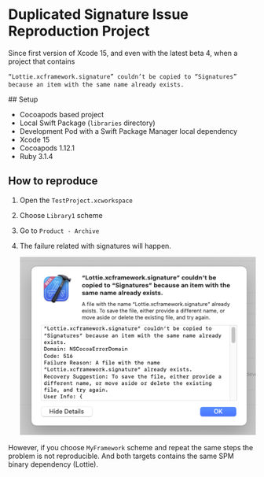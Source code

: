 # Duplicated Signature Issue Reproduction Project

Since first version of Xcode 15, and even with the latest beta 4, when a project that contains 

```
“Lottie.xcframework.signature” couldn’t be copied to “Signatures” because an item with the same name already exists.
```

## Setup
- Cocoapods based project
- Local Swift Package (`libraries` directory)
- Development Pod with a Swift Package Manager local dependency
- Xcode 15
- Cocoapods 1.12.1
- Ruby 3.1.4

## How to reproduce

1. Open the `TestProject.xcworkspace`

3. Choose `Library1` scheme

4. Go to  `Product - Archive`

5. The failure related with signatures will happen.

    ![failure screenshot](failure.png)


However, if you choose `MyFramework` scheme and repeat the same steps the problem is not reproducible. And both targets contains the same SPM binary dependency (Lottie).

